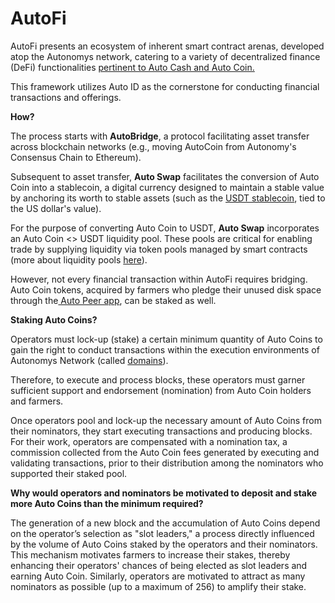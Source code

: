 # AutoFi

AutoFi presents an ecosystem of inherent smart contract arenas, developed atop the Autonomys network, catering to a variety of decentralized finance (DeFi) functionalities [pertinent to Auto Cash and Auto Coin.](an-introduction-to-autocoin-and-autocash.md)

This framework utilizes Auto ID as the cornerstone for conducting financial transactions and offerings.

**How?**

The process starts with **AutoBridge**, a protocol facilitating asset transfer across blockchain networks (e.g., moving AutoCoin from Autonomy's Consensus Chain to Ethereum).

Subsequent to asset transfer, **Auto Swap** facilitates the conversion of Auto Coin into a stablecoin, a digital currency designed to maintain a stable value by anchoring its worth to stable assets (such as the [USDT stablecoin](https://tether.to/en/), tied to the US dollar's value).

For the purpose of converting Auto Coin to USDT, **Auto Swap** incorporates an Auto Coin <> USDT liquidity pool. These pools are critical for enabling trade by supplying liquidity via token pools managed by smart contracts (more about liquidity pools [here](../../additional-learning/technology-basics/introduction-to-defi.md)).

However, not every financial transaction within AutoFi requires bridging. Auto Coin tokens, acquired by farmers who pledge their unused disk space through the[ Auto Peer app](../autopeer/), can be staked as well.

**Staking Auto Coins?**

Operators must lock-up (stake) a certain minimum quantity of Auto Coins to gain the right to conduct transactions within the execution environments of Autonomys Network (called [domains](https://subnomicon.subspace.network/docs/category/domains)).

Therefore, to execute and process blocks, these operators must garner sufficient support and endorsement (nomination) from Auto Coin holders and farmers.

Once operators pool and lock-up the necessary amount of Auto Coins from their nominators, they start executing transactions and producing blocks. For their work, operators are compensated with a nomination tax, a commission collected from the Auto Coin fees generated by executing and validating transactions, prior to their distribution among the nominators who supported their staked pool.

**Why would operators and nominators be motivated to deposit and stake more Auto Coins than the minimum required?**

The generation of a new block and the accumulation of Auto Coins depend on the operator’s selection as "slot leaders," a process directly influenced by the volume of Auto Coins staked by the operators and their nominators. This mechanism motivates farmers to increase their stakes, thereby enhancing their operators' chances of being elected as slot leaders and earning Auto Coin. Similarly, operators are motivated to attract as many nominators as possible (up to a maximum of 256) to amplify their stake.


